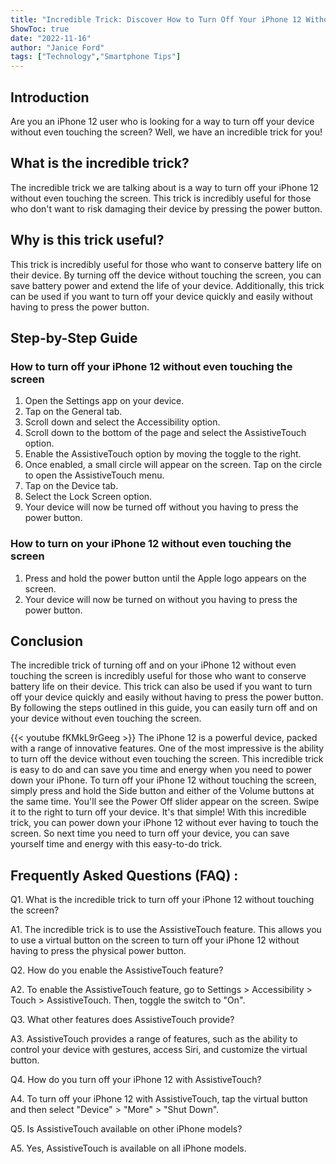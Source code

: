 ```yaml
---
title: "Incredible Trick: Discover How to Turn Off Your iPhone 12 Without Even TOUCHING the Screen!"
ShowToc: true 
date: "2022-11-16"
author: "Janice Ford" 
tags: ["Technology","Smartphone Tips"]
---
```

## Introduction

Are you an iPhone 12 user who is looking for a way to turn off your device without even touching the screen? Well, we have an incredible trick for you!

## What is the incredible trick?

The incredible trick we are talking about is a way to turn off your iPhone 12 without even touching the screen. This trick is incredibly useful for those who don't want to risk damaging their device by pressing the power button.

## Why is this trick useful?

This trick is incredibly useful for those who want to conserve battery life on their device. By turning off the device without touching the screen, you can save battery power and extend the life of your device. Additionally, this trick can be used if you want to turn off your device quickly and easily without having to press the power button.

## Step-by-Step Guide

### How to turn off your iPhone 12 without even touching the screen

1. Open the Settings app on your device.
2. Tap on the General tab.
3. Scroll down and select the Accessibility option.
4. Scroll down to the bottom of the page and select the AssistiveTouch option.
5. Enable the AssistiveTouch option by moving the toggle to the right.
6. Once enabled, a small circle will appear on the screen. Tap on the circle to open the AssistiveTouch menu.
7. Tap on the Device tab.
8. Select the Lock Screen option.
9. Your device will now be turned off without you having to press the power button.

### How to turn on your iPhone 12 without even touching the screen

1. Press and hold the power button until the Apple logo appears on the screen.
2. Your device will now be turned on without you having to press the power button.

## Conclusion

The incredible trick of turning off and on your iPhone 12 without even touching the screen is incredibly useful for those who want to conserve battery life on their device. This trick can also be used if you want to turn off your device quickly and easily without having to press the power button. By following the steps outlined in this guide, you can easily turn off and on your device without even touching the screen.

{{< youtube fKMkL9rGeeg >}} 
The iPhone 12 is a powerful device, packed with a range of innovative features. One of the most impressive is the ability to turn off the device without even touching the screen. This incredible trick is easy to do and can save you time and energy when you need to power down your iPhone. To turn off your iPhone 12 without touching the screen, simply press and hold the Side button and either of the Volume buttons at the same time. You'll see the Power Off slider appear on the screen. Swipe it to the right to turn off your device. It's that simple! With this incredible trick, you can power down your iPhone 12 without ever having to touch the screen. So next time you need to turn off your device, you can save yourself time and energy with this easy-to-do trick.

## Frequently Asked Questions (FAQ) :
Q1. What is the incredible trick to turn off your iPhone 12 without touching the screen?

A1. The incredible trick is to use the AssistiveTouch feature. This allows you to use a virtual button on the screen to turn off your iPhone 12 without having to press the physical power button.

Q2. How do you enable the AssistiveTouch feature?

A2. To enable the AssistiveTouch feature, go to Settings > Accessibility > Touch > AssistiveTouch. Then, toggle the switch to "On".

Q3. What other features does AssistiveTouch provide?

A3. AssistiveTouch provides a range of features, such as the ability to control your device with gestures, access Siri, and customize the virtual button.

Q4. How do you turn off your iPhone 12 with AssistiveTouch?

A4. To turn off your iPhone 12 with AssistiveTouch, tap the virtual button and then select "Device" > "More" > "Shut Down".

Q5. Is AssistiveTouch available on other iPhone models?

A5. Yes, AssistiveTouch is available on all iPhone models.



